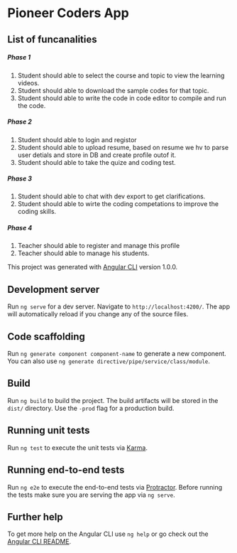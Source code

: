 # Pioneer Coders App

## List of funcanalities
##### Phase 1
1) Student should able to select the course and topic to view the learning videos.
2) Student should able to download the sample codes for that topic.
3) Student should able to write the code in code editor to compile and run the code.

##### Phase 2
1) Student should able to login and registor 
2) Student should able to upload resume, based on resume we hv to parse user detials and store in DB and create profile outof it.
3) Student should able to take the quize and coding test.

##### Phase 3
1) Student should able to chat with dev export to get clarifications.
2) Student should able to wirte the coding competations to improve the coding skills.

##### Phase 4
1) Teacher should able to register and manage this profile
2) Teacher should able to manage his students.




This project was generated with [Angular CLI](https://github.com/angular/angular-cli) version 1.0.0.

## Development server

Run `ng serve` for a dev server. Navigate to `http://localhost:4200/`. The app will automatically reload if you change any of the source files.

## Code scaffolding

Run `ng generate component component-name` to generate a new component. You can also use `ng generate directive/pipe/service/class/module`.

## Build

Run `ng build` to build the project. The build artifacts will be stored in the `dist/` directory. Use the `-prod` flag for a production build.

## Running unit tests

Run `ng test` to execute the unit tests via [Karma](https://karma-runner.github.io).

## Running end-to-end tests

Run `ng e2e` to execute the end-to-end tests via [Protractor](http://www.protractortest.org/).
Before running the tests make sure you are serving the app via `ng serve`.

## Further help

To get more help on the Angular CLI use `ng help` or go check out the [Angular CLI README](https://github.com/angular/angular-cli/blob/master/README.md).
